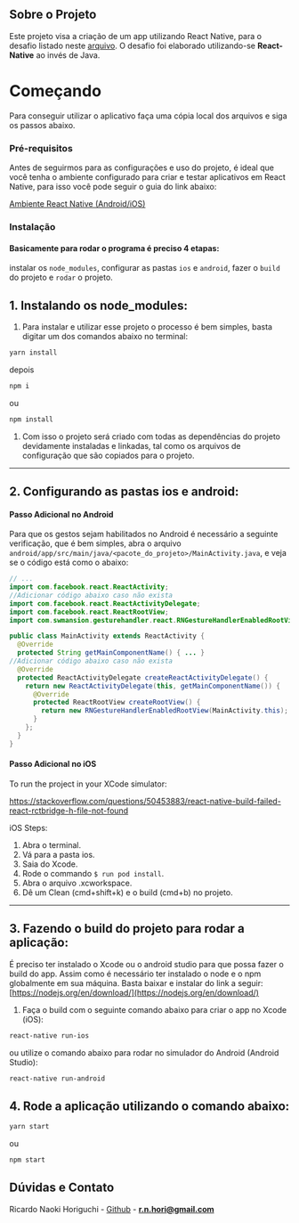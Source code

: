 
## Sobre o Projeto

Este projeto visa a criação de um app utilizando React Native, para o desafio listado neste [arquivo](ChallengeREADME.md). O desafio foi elaborado utilizando-se **React-Native** ao invés de Java.

<!-- GETTING STARTED -->

# Começando

Para conseguir utilizar o aplicativo faça uma cópia local dos arquivos e siga os passos abaixo.

### Pré-requisitos

Antes de seguirmos para as configurações e uso do projeto, é ideal que você tenha o ambiente configurado para criar e testar aplicativos em React Native, para isso você pode seguir o guia do link abaixo:

[Ambiente React Native (Android/iOS)](https://github.com/Rocketseat/ambiente-react-native)


### Instalação
#### Basicamente para rodar o programa é preciso 4 etapas:
instalar os `node_modules`, configurar as pastas `ios` e `android`, fazer o `build` do projeto e `rodar` o projeto.

## 1. Instalando os node_modules:

1. Para instalar e utilizar esse projeto o processo é bem simples, basta digitar um dos comandos abaixo no terminal:

```sh
yarn install
```
depois
```sh
npm i
```
ou
```sh
npm install
```


1. Com isso o projeto será criado com todas as dependências do projeto devidamente instaladas e linkadas, tal como os arquivos de configuração que são copiados para o projeto.

---
## 2. Configurando as pastas ios e android:
#### Passo Adicional no Android

Para que os gestos sejam habilitados no Android é necessário a seguinte verificação, que é bem simples, abra o arquivo `android/app/src/main/java/<pacote_do_projeto>/MainActivity.java`, e veja se o código está como o abaixo:

```java
// ...
import com.facebook.react.ReactActivity;
//Adicionar código abaixo caso não exista
import com.facebook.react.ReactActivityDelegate;
import com.facebook.react.ReactRootView;
import com.swmansion.gesturehandler.react.RNGestureHandlerEnabledRootView;
```

```java
public class MainActivity extends ReactActivity {
  @Override
  protected String getMainComponentName() { ... }
//Adicionar código abaixo caso não exista
  @Override
  protected ReactActivityDelegate createReactActivityDelegate() {
    return new ReactActivityDelegate(this, getMainComponentName()) {
      @Override
      protected ReactRootView createRootView() {
        return new RNGestureHandlerEnabledRootView(MainActivity.this);
      }
    };
  }
}
```
#### Passo Adicional no iOS

To run the project in your XCode simulator:

https://stackoverflow.com/questions/50453883/react-native-build-failed-react-rctbridge-h-file-not-found


 iOS Steps:
1. Abra o terminal.
2. Vá para a pasta ios.
3. Saia do Xcode.
4. Rode o commando   ```$ run pod install```.
5. Abra o arquivo .xcworkspace.
6. Dê um Clean (cmd+shift+k) e o build (cmd+b) no projeto.

---
## 3. Fazendo o build do projeto para rodar a aplicação:

É preciso ter instalado o Xcode ou o android studio para que possa fazer o build do app.
Assim como é necessário ter instalado o node e o npm globalmente em sua máquina. Basta baixar e instalar do link a seguir:
[https://nodejs.org/en/download/](https://nodejs.org/en/download/)

1. Faça o build com o seguinte comando abaixo para criar o app no Xcode (iOS):

```sh
react-native run-ios
```

ou utilize o comando abaixo para rodar no simulador do Android (Android Studio):

```sh
react-native run-android
```
## 4. Rode a aplicação utilizando o comando abaixo:

```sh
yarn start
```
ou
```sh
npm start
```
## Dúvidas e Contato

Ricardo Naoki Horiguchi - [Github](https://github.com/longvision) - **r.n.hori@gmail.com**
